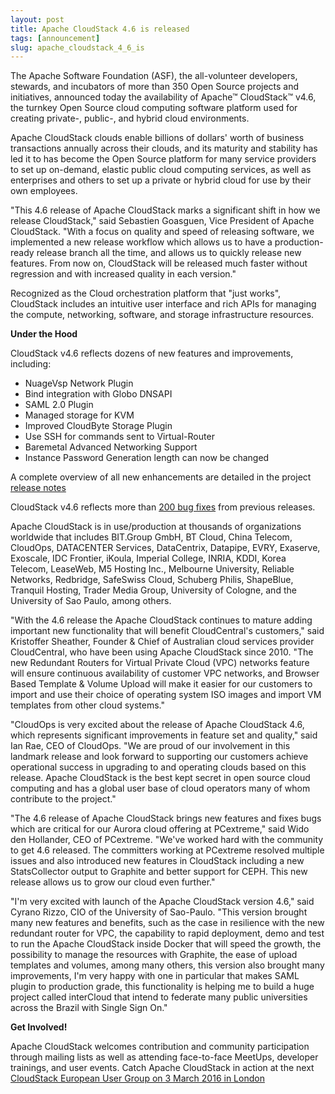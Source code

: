 ```yaml
---
layout: post
title: Apache CloudStack 4.6 is released
tags: [announcement]
slug: apache_cloudstack_4_6_is
---
```

<p>The Apache Software Foundation (ASF), the all-volunteer developers, stewards, and incubators of more than 350 Open Source projects and initiatives, announced today the availability of Apache™ CloudStack™ v4.6, the turnkey Open Source cloud computing software platform used for creating private-, public-, and hybrid cloud environments.</p>
 
<p>Apache CloudStack clouds enable billions of dollars' worth of business transactions annually across their clouds, and its maturity and stability has led it to has become the Open Source platform for many service providers to set up on-demand, elastic public cloud computing services, as well as enterprises and others to set up a private or hybrid cloud for use by their own employees.</p>
 
<p>"This 4.6 release of Apache CloudStack marks a significant shift in how we release CloudStack," said Sebastien Goasguen, Vice President of Apache CloudStack. "With a focus on quality and speed of releasing software, we implemented a new release workflow which allows us to have a production-ready release branch all the time, and allows us to quickly release new features. From now on, CloudStack will be released much faster without regression and with increased quality in each version."</p>
 
<p>Recognized as the Cloud orchestration platform that "just works", CloudStack includes an intuitive user interface and rich APIs for managing the compute, networking, software, and storage infrastructure resources.</p>
 
<b><p>Under the Hood</p></b>
 
<p>CloudStack v4.6 reflects dozens of new features and improvements, including:</p>
 
<ul>
<li>NuageVsp Network Plugin</li>
<li>Bind integration with Globo DNSAPI</li>
<li>SAML 2.0 Plugin</li>
<li>Managed storage for KVM</li>
<li>Improved CloudByte Storage Plugin</li>
<li>Use SSH for commands sent to Virtual-Router</li>
<li>Baremetal Advanced Networking Support</li>
<li>Instance Password Generation length can now be changed</li>
 </ul>

<p>A complete overview of all new enhancements are detailed in the project <a href="http://docs.cloudstack.apache.org/projects/cloudstack-release-notes/en/4.6.0/index.html">release notes</a>
</p>
 
<p>CloudStack v4.6 reflects more than <a href="http://docs.cloudstack.apache.org/projects/cloudstack-release-notes/en/4.6.0/fixed_issues.html">200 bug fixes</a> from previous releases.</p>
 
<p>Apache CloudStack is in use/production at thousands of organizations worldwide that includes BIT.Group GmbH, BT Cloud, China Telecom, CloudOps, DATACENTER Services, DataCentrix, Datapipe, EVRY, Exaserve, Exoscale, IDC Frontier, iKoula, Imperial College, INRIA, KDDI, Korea Telecom, LeaseWeb, M5 Hosting Inc., Melbourne University, Reliable Networks, Redbridge, SafeSwiss Cloud, Schuberg Philis, ShapeBlue, Tranquil Hosting, Trader Media Group, University of Cologne, and the University of Sao Paulo, among others.</p>
 
<p>"With the 4.6 release the Apache CloudStack continues to mature adding important new functionality that will benefit CloudCentral's customers," said Kristoffer Sheather, Founder & Chief of Australian cloud services provider CloudCentral, who have been using Apache CloudStack since 2010. "The new Redundant Routers for Virtual Private Cloud (VPC) networks feature will ensure continuous availability of customer VPC networks, and Browser Based Template & Volume Upload will make it easier for our customers to import and use their choice of operating system ISO images and import VM templates from other cloud systems."</p>
 
<p>"CloudOps is very excited about the release of Apache CloudStack 4.6, which represents significant improvements in feature set and quality," said Ian Rae, CEO of CloudOps. "We are proud of our involvement in this landmark release and look forward to supporting our customers achieve operational success in upgrading to and operating clouds based on this release. Apache
CloudStack is the best kept secret in open source cloud computing and has a global user base of cloud operators many of whom contribute to the project."</p>
 
<p>"The 4.6 release of Apache CloudStack brings new features and fixes bugs which are critical for our Aurora cloud offering at PCextreme," said Wido den Hollander, CEO of PCextreme. "We've worked hard with the community to get 4.6 released. The committers working at PCextreme resolved multiple issues and also introduced new features in CloudStack including a new StatsCollector output to Graphite and better support for CEPH. This new release allows us to grow our cloud even further."</p>
 
<p>"I'm very excited with launch of the Apache CloudStack version 4.6," said Cyrano Rizzo, CIO of the University of Sao-Paulo. "This version brought many new features and benefits, such as the case in resilience with the new redundant router for VPC, the capability to rapid deployment, demo and test to run the Apache CloudStack inside Docker that will speed the growth, the possibility to manage the resources with Graphite, the ease of upload templates and volumes, among many others, this version also brought many improvements, I'm very happy with one in particular that makes SAML plugin to production grade, this functionality is helping me to build a huge project called interCloud that intend to federate many public universities across the Brazil with Single Sign On."</p>
 
<p><b>Get Involved!</b></p>
<p>Apache CloudStack welcomes contribution and community participation through mailing lists as well as attending face-to-face MeetUps, developer trainings, and user events. Catch Apache CloudStack in action at the next <a href="https://www.eventbrite.co.uk/e/cloudstack-european-user-group-tickets-19726408218">CloudStack European User Group on 3 March 2016 in London</a></p>
